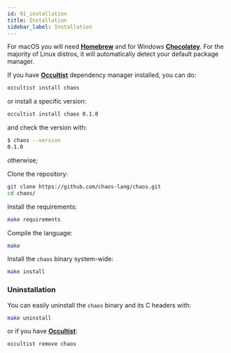 ```yaml
---
id: 01_installation
title: Installation
sidebar_label: Installation
---
```


For macOS you will need [**Homebrew**](https://brew.sh/) and for Windows [**Chocolatey**](https://chocolatey.org/).
For the majority of Linux distros, it will automatically detect your default package manager.

If you have [**Occultist**](https://occultist.io/) dependency manager installed, you can do:

```bash
occultist install chaos
```

or install a specific version:

```bash
occultist install chaos 0.1.0
```

and check the version with:

```bash
$ chaos --version
0.1.0
```

otherwise;

Clone the repository:

```bash
git clone https://github.com/chaos-lang/chaos.git
cd chaos/
```

Install the requirements:

```bash
make requirements
```

Compile the language:

```bash
make
```

Install the `chaos` binary system-wide:

```bash
make install
```

### Uninstallation

You can easily uninstall the `chaos` binary and its C headers with:

```bash
make uninstall
```

or if you have [**Occultist**](https://occultist.io/):

```bash
occultist remove chaos
```
